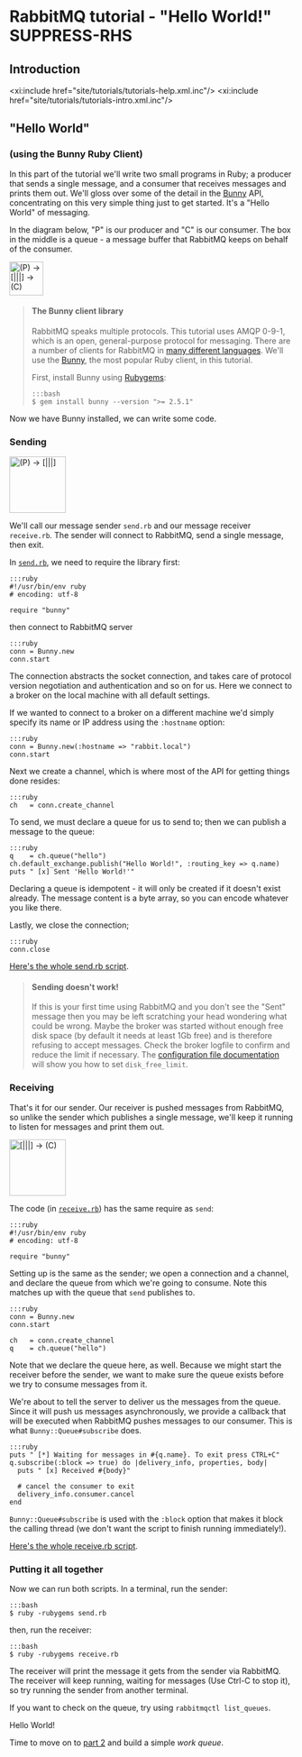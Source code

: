 <!--
Copyright (c) 2007-2016 Pivotal Software, Inc.

All rights reserved. This program and the accompanying materials
are made available under the terms of the under the Apache License, 
Version 2.0 (the "License”); you may not use this file except in compliance 
with the License. You may obtain a copy of the License at

http://www.apache.org/licenses/LICENSE-2.0

Unless required by applicable law or agreed to in writing, software
distributed under the License is distributed on an "AS IS" BASIS,
WITHOUT WARRANTIES OR CONDITIONS OF ANY KIND, either express or implied.
See the License for the specific language governing permissions and
limitations under the License.
-->
# RabbitMQ tutorial - "Hello World!" SUPPRESS-RHS

## Introduction

<xi:include href="site/tutorials/tutorials-help.xml.inc"/>
<xi:include href="site/tutorials/tutorials-intro.xml.inc"/>

## "Hello World"
### (using the Bunny Ruby Client)

In this part of the tutorial we'll write two small programs in Ruby; a
producer that sends a single message, and a consumer that receives
messages and prints them out.  We'll gloss over some of the detail in
the [Bunny](http://rubybunny.info) API, concentrating on this very simple thing just to get
started. It's a "Hello World" of messaging.

In the diagram below, "P" is our producer and "C" is our consumer. The
box in the middle is a queue - a message buffer that RabbitMQ keeps
on behalf of the consumer.

<div class="diagram">
  <img src="/img/tutorials/python-one.png" alt="(P) -> [|||] -> (C)" height="60" />
</div>

> #### The Bunny client library
> RabbitMQ speaks multiple protocols. This tutorial uses AMQP 0-9-1, which is an open,
> general-purpose protocol for messaging. There are a number of clients
> for RabbitMQ in [many different
> languages](http://rabbitmq.com/devtools.html). We'll
> use the [Bunny](http://rubybunny.info), the most popular Ruby client, in this tutorial.
>
> First, install Bunny using [Rubygems](http://rubygems.org):
>
>     :::bash
>     $ gem install bunny --version ">= 2.5.1"
>

Now we have Bunny installed, we can write some
code.

### Sending

<div class="diagram">
  <img src="/img/tutorials/sending.png" alt="(P) -> [|||]" height="100" />
</div>

We'll call our message sender `send.rb` and our message receiver
`receive.rb`.  The sender will connect to RabbitMQ, send a single message,
then exit.

In
[`send.rb`](https://github.com/rabbitmq/rabbitmq-tutorials/blob/master/ruby/send.rb),
we need to require the library first:

    :::ruby
    #!/usr/bin/env ruby
    # encoding: utf-8

    require "bunny"

then connect to RabbitMQ server

    :::ruby
    conn = Bunny.new
    conn.start

The connection abstracts the socket connection, and takes care of
protocol version negotiation and authentication and so on for us. Here
we connect to a broker on the local machine with all default settings.

If we wanted to connect to a broker on a different
machine we'd simply specify its name or IP address using the `:hostname`
option:

    :::ruby
    conn = Bunny.new(:hostname => "rabbit.local")
    conn.start

Next we create a channel, which is where most of the API for getting
things done resides:

    :::ruby
    ch   = conn.create_channel

To send, we must declare a queue for us to send to; then we can publish a message
to the queue:

    :::ruby
    q    = ch.queue("hello")
    ch.default_exchange.publish("Hello World!", :routing_key => q.name)
    puts " [x] Sent 'Hello World!'"

Declaring a queue is idempotent - it will only be created if it doesn't
exist already. The message content is a byte array, so you can encode
whatever you like there.

Lastly, we close the connection;

    :::ruby
    conn.close

[Here's the whole send.rb script](https://github.com/rabbitmq/rabbitmq-tutorials/blob/master/ruby/send.rb).

> #### Sending doesn't work!
>
> If this is your first time using RabbitMQ and you don't see the "Sent"
> message then you may be left scratching your head wondering what could
> be wrong. Maybe the broker was started without enough free disk space
> (by default it needs at least 1Gb free) and is therefore refusing to
> accept messages. Check the broker logfile to confirm and reduce the
> limit if necessary. The <a
> href="http://www.rabbitmq.com/configure.html#config-items">configuration
> file documentation</a> will show you how to set <code>disk_free_limit</code>.


### Receiving

That's it for our sender.  Our receiver is pushed messages from
RabbitMQ, so unlike the sender which publishes a single message, we'll
keep it running to listen for messages and print them out.

<div class="diagram">
  <img src="/img/tutorials/receiving.png" alt="[|||] -> (C)" height="100" />
</div>

The code (in [`receive.rb`](https://github.com/rabbitmq/rabbitmq-tutorials/blob/master/ruby/receive.rb)) has the same require as `send`:

    :::ruby
    #!/usr/bin/env ruby
    # encoding: utf-8

    require "bunny"


Setting up is the same as the sender; we open a connection and a
channel, and declare the queue from which we're going to consume.
Note this matches up with the queue that `send` publishes to.

    :::ruby
    conn = Bunny.new
    conn.start

    ch   = conn.create_channel
    q    = ch.queue("hello")


Note that we declare the queue here, as well. Because we might start
the receiver before the sender, we want to make sure the queue exists
before we try to consume messages from it.

We're about to tell the server to deliver us the messages from the
queue. Since it will push us messages asynchronously, we provide a
callback that will be executed when RabbitMQ pushes messages to
our consumer. This is what `Bunny::Queue#subscribe` does.

    :::ruby
    puts " [*] Waiting for messages in #{q.name}. To exit press CTRL+C"
    q.subscribe(:block => true) do |delivery_info, properties, body|
      puts " [x] Received #{body}"

      # cancel the consumer to exit
      delivery_info.consumer.cancel
    end

`Bunny::Queue#subscribe` is used with the `:block` option that makes it
block the calling thread (we don't want the script to finish running immediately!).

[Here's the whole receive.rb script](https://github.com/rabbitmq/rabbitmq-tutorials/blob/master/ruby/receive.rb).

### Putting it all together

Now we can run both scripts. In a terminal, run the sender:

    :::bash
    $ ruby -rubygems send.rb

then, run the receiver:

    :::bash
    $ ruby -rubygems receive.rb

The receiver will print the message it gets from the sender via
RabbitMQ. The receiver will keep running, waiting for messages (Use Ctrl-C to stop it), so try running
the sender from another terminal.

If you want to check on the queue, try using `rabbitmqctl list_queues`.

Hello World!

Time to move on to [part 2](tutorial-two-ruby.html) and build a simple _work queue_.

